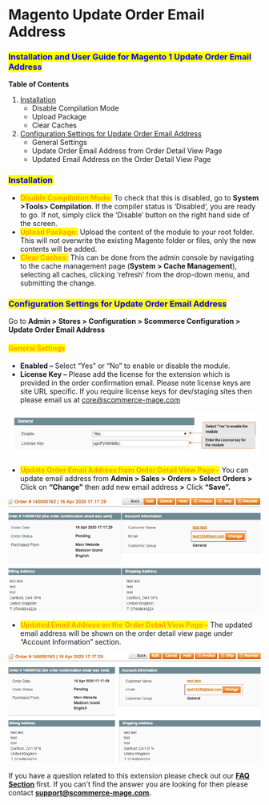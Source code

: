 # Magento Update Order Email Address

### <mark style="color:blue;">Installation and User Guide for Magento 1 Update Order Email Address</mark>

**Table of Contents**

1. [Installation ](magento-update-order-email-address.md#\_bookmark0)
   * Disable Compilation Mode&#x20;
   * Upload Package&#x20;
   * Clear Caches&#x20;
2. [Configuration Settings for Update Order Email Address ](magento-update-order-email-address.md#\_bookmark4)
   * General Settings&#x20;
   * Update Order Email Address from Order Detail View Page&#x20;
   * Updated Email Address on the Order Detail View Page&#x20;

### <mark style="color:blue;">Installation</mark> <a href="#_bookmark0" id="_bookmark0"></a>

* <mark style="color:orange;">**Disable Compilation Mode:**</mark> To check that this is disabled, go to **System >Tools> Compilation**. If the compiler status is ‘Disabled’, you are ready to go. If not, simply click the ‘Disable’ button on the right hand side of the screen.
* <mark style="color:orange;">**Upload Package:**</mark> Upload the content of the module to your root folder. This will not overwrite the existing Magento folder or files, only the new contents will be added.
* <mark style="color:orange;">**Clear Caches:**</mark> This can be done from the admin console by navigating to the cache management page (**System > Cache Management**), selecting all caches, clicking ‘refresh’ from the drop-down menu, and submitting the change.

### <mark style="color:blue;">Configuration Settings for Update Order Email Address</mark> <a href="#_bookmark4" id="_bookmark4"></a>

Go to **Admin > Stores > Configuration > Scommerce Configuration > Update Order Email Address**

#### <mark style="color:orange;">General Settings</mark> <a href="#_bookmark5" id="_bookmark5"></a>

* **Enabled –** Select “Yes” or “No” to enable or disable the module.
* **License Key –** Please add the license for the extension which is provided in the order confirmation email. Please note license keys are site URL specific. If you require license keys for dev/staging sites then please email us at [core@scommerce-mage.com](mailto:core@scommerce-mage.com)

![](../../.gitbook/assets/updateorderemail.jpg)

* <mark style="color:orange;">**Update Order Email Address from Order Detail View Page –**</mark> You can update email address from **Admin > Sales > Orders > Select Orders >** Click on **“Change”** then add new email address **>** Click **“Save”.**

![](<../../.gitbook/assets/2 (37)>)

* <mark style="color:orange;">**Updated Email Address on the Order Detail View Page –**</mark> The updated email address will be shown on the order detail view page under “Account Information” section.

![](<../../.gitbook/assets/3 (31)>)

If you have a question related to this extension please check out our [**FAQ Section**](https://www.scommerce-mage.com/magento-update-order-email-address.html#faq) first. If you can't find the answer you are looking for then please contact [**support@scommerce-mage.com**](mailto:core@scommerce-mage.com)**.**
